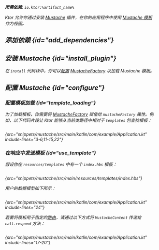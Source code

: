 [//]: # (title: Mustache)

<show-structure for="chapter" depth="2"/>
<primary-label ref="server-plugin"/>

[mustache_factory]: http://spullara.github.io/mustache/apidocs/com/github/mustachejava/MustacheFactory.html

<var name="plugin_name" value="Mustache"/>
<var name="package_name" value="io.ktor.server.mustache"/>
<var name="artifact_name" value="ktor-server-mustache"/>

<tldr>
<p>
<b>所需依赖</b>: <code>io.ktor:%artifact_name%</code>
</p>
<var name="example_name" value="mustache"/>
<include from="lib.topic" element-id="download_example"/>
<include from="lib.topic" element-id="native_server_not_supported"/>
</tldr>

Ktor 允许你通过安装 [Mustache](https://api.ktor.io/ktor-server/ktor-server-plugins/ktor-server-mustache/io.ktor.server.mustache/-mustache) 插件，在你的应用程序中使用 [Mustache 模板](https://github.com/spullara/mustache.java) 作为视图。

## 添加依赖 {id="add_dependencies"}

<include from="lib.topic" element-id="add_ktor_artifact_intro"/>
<include from="lib.topic" element-id="add_ktor_artifact"/>

## 安装 Mustache {id="install_plugin"}

<include from="lib.topic" element-id="install_plugin"/>

在 `install` 代码块中，你可以[配置](#template_loading) [MustacheFactory][mustache_factory] 以加载 Mustache 模板。

## 配置 Mustache {id="configure"}
### 配置模板加载 {id="template_loading"}
为了加载模板，你需要将 [MustacheFactory][mustache_factory] 赋值给 `mustacheFactory` 属性。例如，以下代码片段让 Ktor 能够从当前类路径中相对于 `templates` 包查找模板：
```kotlin
```
{src="snippets/mustache/src/main/kotlin/com/example/Application.kt" include-lines="3-6,11-15,22"}

### 在响应中发送模板 {id="use_template"}
假设你在 `resources/templates` 中有一个 `index.hbs` 模板：
```html
```
{src="snippets/mustache/src/main/resources/templates/index.hbs"}

用户的数据模型如下所示：
```kotlin
```
{src="snippets/mustache/src/main/kotlin/com/example/Application.kt" include-lines="24"}

若要将模板用于指定的[路由](server-routing.md)，请通过以下方式将 `MustacheContent` 传递给 `call.respond` 方法：
```kotlin
```
{src="snippets/mustache/src/main/kotlin/com/example/Application.kt" include-lines="17-20"}